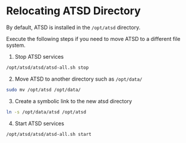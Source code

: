 # Relocating ATSD Directory

By default, ATSD is installed in the `/opt/atsd` directory.

Execute the following steps if you need to move ATSD to a different file system.

1. Stop ATSD services

  ```sh
  /opt/atsd/atsd/atsd-all.sh stop
  ```

2. Move ATSD to another directory such as `/opt/data/`

  ```sh
  sudo mv /opt/atsd /opt/data/
  ```

3. Create a symbolic link to the new atsd directory

  ```sh
  ln -s /opt/data/atsd /opt/atsd
  ```

4. Start ATSD services

  ```sh
  /opt/atsd/atsd/atsd-all.sh start
  ```
